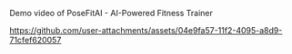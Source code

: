 Demo video of 
PoseFitAI - AI-Powered Fitness Trainer

https://github.com/user-attachments/assets/04e9fa57-11f2-4095-a8d9-71cfef620057
